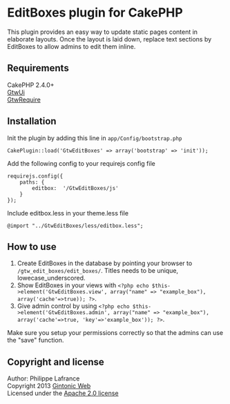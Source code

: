 # EditBoxes plugin for CakePHP

This plugin provides an easy way to update static pages content in elaborate layouts. Once the layout is laid down, replace text sections by EditBoxes to allow admins to edit them inline.

## Requirements

CakePHP 2.4.0+  
[GtwUi](https://github.com/Phillaf/GtwUi)  
[GtwRequire](https://github.com/Phillaf/GtwRequire)

## Installation

Init the plugin by adding this line in `app/Config/bootstrap.php`

    CakePlugin::load('GtwEditBoxes' => array('bootstrap' => 'init'));
    
Add the following config to your requirejs config file

    requirejs.config({
        paths: {
            editbox:  '/GtwEditBoxes/js'
        }
    });
    
Include editbox.less in your theme.less file

    @import "../GtwEditBoxes/less/editbox.less";
    
## How to use

1. Create EditBoxes in the database by pointing your browser to `/gtw_edit_boxes/edit_boxes/`. Titles needs to be unique, lowecase_underscored.
2. Show EditBoxes in your views with `<?php echo $this->element('GtwEditBoxes.view', array("name" => "example_box"), array('cache'=>true)); ?>`.
3. Give admin control by using `<?php echo $this->element('GtwEditBoxes.admin', array("name" => "example_box"), array('cache'=>true, 'key'=>'example_box')); ?>`. 

Make sure you setup your permissions correctly so that the admins can use the "save" function.

## Copyright and license
Author: Philippe Lafrance  
Copyright 2013 [Gintonic Web](http://gintonicweb.com)  
Licensed under the [Apache 2.0 license](http://www.apache.org/licenses/LICENSE-2.0.html)
